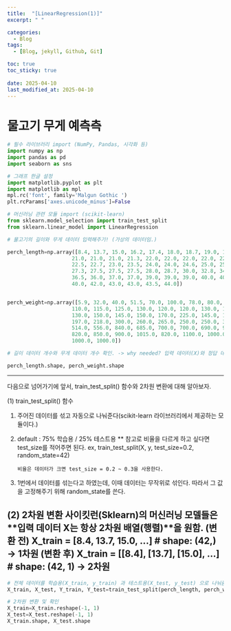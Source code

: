 ```yaml
---
title:  "[LinearRegression(1)]"
excerpt: " "

categories:
  - Blog
tags:
  - [Blog, jekyll, Github, Git]

toc: true
toc_sticky: true
 
date: 2025-04-10
last_modified_at: 2025-04-10
---
```



# 물고기 무게 예측측

```py
# 필수 라이브러리 import (NumPy, Pandas, 시각화 등)
import numpy as np
import pandas as pd
import seaborn as sns  

# 그래프 한글 설정
import matplotlib.pyplot as plt   
import matplotlib as mpl          
mpl.rc('font', family='Malgun Gothic ')     
plt.rcParams['axes.unicode_minus']=False

# 머신러닝 관련 모듈 import (scikit-learn)
from sklearn.model_selection import train_test_split
from sklearn.linear_model import LinearRegression
```

```py
# 물고기의 길이와 무게 데이터 입력해주기! (가상의 데이터임.)

perch_length=np.array([8.4, 13.7, 15.0, 16.2, 17.4, 18.0, 18.7, 19.0, 19.6, 20.0,
                     21.0, 21.0, 21.0, 21.3, 22.0, 22.0, 22.0, 22.0, 22.0, 22.5,
                     22.5, 22.7, 23.0, 23.5, 24.0, 24.0, 24.6, 25.0, 25.6, 26.5,
                     27.3, 27.5, 27.5, 27.5, 28.0, 28.7, 30.0, 32.8, 34.5, 35.0,
                     36.5, 36.0, 37.0, 37.0, 39.0, 39.0, 39.0, 40.0, 40.0, 40.0,
                     40.0, 42.0, 43.0, 43.0, 43.5, 44.0]) 


perch_weight=np.array([5.9, 32.0, 40.0, 51.5, 70.0, 100.0, 78.0, 80.0, 85.0, 85.0,
                     110.0, 115.0, 125.0, 130.0, 120.0, 120.0, 130.0, 135.0, 110.0,
                     130.0, 150.0, 145.0, 150.0, 170.0, 225.0, 145.0, 188.0, 180.0,
                     197.0, 218.0, 300.0, 260.0, 265.0, 250.0, 250.0, 300.0, 320.0,
                     514.0, 556.0, 840.0, 685.0, 700.0, 700.0, 690.0, 900.0, 650.0,
                     820.0, 850.0, 900.0, 1015.0, 820.0, 1100.0, 1000.0, 1100.0,
                     1000.0, 1000.0]) 

# 길이 데이터 개수와 무게 데이터 개수 확인. -> why needed? 입력 데이터(X)와 정답 데이터(Y)의 개수가 같아야 함

perch_length.shape, perch_weight.shape
```

---
다음으로 넘어가기에 앞서, train_test_split() 함수와 2차원 변환에 대해 알아보자.

(1) train_test_split() 함수
1. 주어진 데이터를 섞고 자동으로 나눠준다(scikit-learn 라이브러리에서 제공하는 모듈이다.)
2. default : 75% 학습용 / 25% 테스트용
    ** 참고로 비율을 다르게 하고 싶다면 test_size를 적어주면 된다. 
        ex, train_test_split(X, y, test_size=0.2, random_state=42)
       
       비율은 데이터가 크면 test_size = 0.2 ~ 0.3을 사용한다.
3. 1번에서 데이터를 섞는다고 하였는데, 이때 데이터는 무작위로 섞인다. 따라서 그 값을 고정해주기 위해 random_state를 쓴다.

(2) 2차원 변환
사이킷런(Sklearn)의 머신러닝 모델들은 **입력 데이터 X는 항상 2차원 배열(행렬)**을 원함.
(변환 전) X_train = [8.4, 13.7, 15.0, ...]  # shape: (42,) → 1차원
(변환 후) X_train = [[8.4], [13.7], [15.0], ...]  # shape: (42, 1) → 2차원
---

```py
# 전체 데이터를 학습용(X_train, y_train) 과 테스트용(X_test, y_test) 으로 나눠줌.
X_train, X_test, Y_train, Y_test=train_test_split(perch_length, perch_weight, random_state=42)

# 2차원 변환 및 확인
X_train=X_train.reshape(-1, 1)
X_test=X_test.reshape(-1, 1)
X_train.shape, X_test.shape
```
